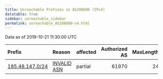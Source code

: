 ```yaml
---
title: Unreachable Prefixes in AS208600 (IPv4)
datatable: true
sidebar: unreachable_sidebar
permalink: unreachable_AS208600-v4.html
---
```


Data as of 2019-10-21 11:30:00 UTC


<div class="datatable-begin"></div>

| Prefix                                                   | Reason                                                                                                  | affected   |   Authorized AS |   MaxLength | Anchor                                         |   unreachable /24s |
|:---------------------------------------------------------|:--------------------------------------------------------------------------------------------------------|:-----------|----------------:|------------:|:-----------------------------------------------|-------------------:|
| [185.48.147.0/24](https://stat.ripe.net/185.48.147.0/24) | [INVALID ASN](https://rpki-validator.ripe.net/announcement-preview?asn=AS208600&prefix=185.48.147.0/24) | partial    |           61970 |          24 | [RIPE](unreachable_RIPE_NCC_RPKI_Root-v4.html) |                  1 |

<div class="datatable-end"></div>